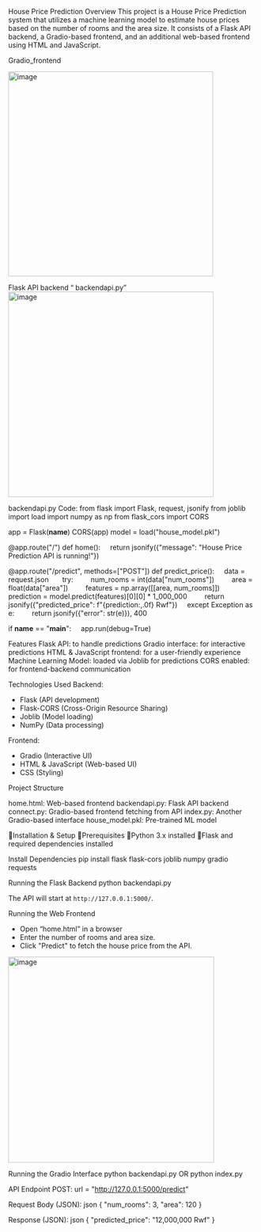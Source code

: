 House Price Prediction
Overview
This project is a House Price Prediction system that utilizes a machine learning model to estimate house prices based on the number of rooms and the area size. It consists of a Flask API backend, a Gradio-based frontend, and an additional web-based frontend using HTML and JavaScript.

Gradio_frontend


<img width="414" alt="image" src="https://github.com/user-attachments/assets/d884e7e4-72db-4826-8a35-205d5c869617" />



Flask API backend “ backendapi.py”
<img width="415" alt="image" src="https://github.com/user-attachments/assets/b9cc335b-f440-42c3-9001-98a1df7dac0e" />

backendapi.py
Code:
from flask import Flask, request, jsonify
from joblib import load
import numpy as np
from flask_cors import CORS

app = Flask(__name__)
CORS(app) 
model = load("house_model.pkl")

@app.route("/")
def home():
    return jsonify({"message": "House Price Prediction API is running!"})

@app.route("/predict", methods=["POST"])
def predict_price():
    data = request.json  
    try:
        num_rooms = int(data["num_rooms"])
        area = float(data["area"])
        features = np.array([[area, num_rooms]])
        prediction = model.predict(features)[0][0] * 1_000_000
        return jsonify({"predicted_price": f"{prediction:,.0f} Rwf"})
    except Exception as e:
        return jsonify({"error": str(e)}), 400

if __name__ == "__main__":
    app.run(debug=True)


Features
Flask API: to handle predictions
Gradio interface: for interactive predictions
HTML & JavaScript frontend: for a user-friendly experience
Machine Learning Model: loaded via Joblib for predictions
CORS enabled: for frontend-backend communication

 Technologies Used
 Backend:
- Flask (API development)
- Flask-CORS (Cross-Origin Resource Sharing)
- Joblib (Model loading)
- NumPy (Data processing)

 Frontend:
- Gradio (Interactive UI)
- HTML & JavaScript (Web-based UI)
- CSS (Styling)

 Project Structure

 home.html: Web-based frontend
 backendapi.py: Flask API backend
 connect.py: Gradio-based frontend fetching from API
 index.py: Another Gradio-based interface
 house_model.pkl: Pre-trained ML model


Installation & Setup
Prerequisites
Python 3.x installed
Flask and required dependencies installed

 Install Dependencies
pip install flask flask-cors joblib numpy gradio requests

 Running the Flask Backend
python backendapi.py

The API will start at `http://127.0.0.1:5000/`.


 Running the Web Frontend
- Open “home.html” in a browser
- Enter the number of rooms and area size.
- Click "Predict" to fetch the house price from the API.
  
<img width="416" alt="image" src="https://github.com/user-attachments/assets/7b8d2220-47ec-4a75-9f6a-afd6706fe055" />


 Running the Gradio Interface
python backendapi.py
OR
python index.py

 API Endpoint
POST: url = "http://127.0.0.1:5000/predict"

   Request Body (JSON):
   json
    {
      "num_rooms": 3,
      "area": 120
    }
    
   Response (JSON):
   json
    {
      "predicted_price": "12,000,000 Rwf"
    }
  
